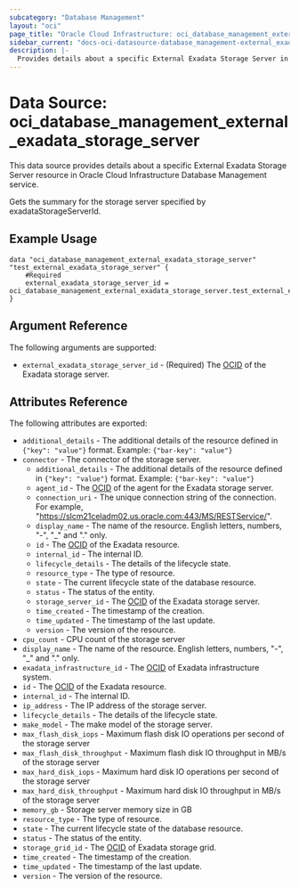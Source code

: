 ```yaml
---
subcategory: "Database Management"
layout: "oci"
page_title: "Oracle Cloud Infrastructure: oci_database_management_external_exadata_storage_server"
sidebar_current: "docs-oci-datasource-database_management-external_exadata_storage_server"
description: |-
  Provides details about a specific External Exadata Storage Server in Oracle Cloud Infrastructure Database Management service
---
```


# Data Source: oci_database_management_external_exadata_storage_server
This data source provides details about a specific External Exadata Storage Server resource in Oracle Cloud Infrastructure Database Management service.

Gets the summary for the storage server specified by exadataStorageServerId.


## Example Usage

```hcl
data "oci_database_management_external_exadata_storage_server" "test_external_exadata_storage_server" {
	#Required
	external_exadata_storage_server_id = oci_database_management_external_exadata_storage_server.test_external_exadata_storage_server.id
}
```

## Argument Reference

The following arguments are supported:

* `external_exadata_storage_server_id` - (Required) The [OCID](https://docs.cloud.oracle.com/iaas/Content/General/Concepts/identifiers.htm) of the Exadata storage server.


## Attributes Reference

The following attributes are exported:

* `additional_details` - The additional details of the resource defined in `{"key": "value"}` format. Example: `{"bar-key": "value"}` 
* `connector` - The connector of the storage server.
	* `additional_details` - The additional details of the resource defined in `{"key": "value"}` format. Example: `{"bar-key": "value"}` 
	* `agent_id` - The [OCID](https://docs.cloud.oracle.com/iaas/Content/General/Concepts/identifiers.htm) of the agent for the Exadata storage server.
	* `connection_uri` - The unique connection string of the connection. For example, "https://slcm21celadm02.us.oracle.com:443/MS/RESTService/".
	* `display_name` - The name of the resource. English letters, numbers, "-", "_" and "." only.
	* `id` - The [OCID](https://docs.cloud.oracle.com/iaas/Content/General/Concepts/identifiers.htm) of the Exadata resource.
	* `internal_id` - The internal ID.
	* `lifecycle_details` - The details of the lifecycle state.
	* `resource_type` - The type of resource.
	* `state` - The current lifecycle state of the database resource.
	* `status` - The status of the entity.
	* `storage_server_id` - The [OCID](https://docs.cloud.oracle.com/iaas/Content/General/Concepts/identifiers.htm) of the Exadata storage server.
	* `time_created` - The timestamp of the creation.
	* `time_updated` - The timestamp of the last update.
	* `version` - The version of the resource.
* `cpu_count` - CPU count of the storage server
* `display_name` - The name of the resource. English letters, numbers, "-", "_" and "." only.
* `exadata_infrastructure_id` - The [OCID](https://docs.cloud.oracle.com/iaas/Content/General/Concepts/identifiers.htm) of Exadata infrastructure system.
* `id` - The [OCID](https://docs.cloud.oracle.com/iaas/Content/General/Concepts/identifiers.htm) of the Exadata resource.
* `internal_id` - The internal ID.
* `ip_address` - The IP address of the storage server.
* `lifecycle_details` - The details of the lifecycle state.
* `make_model` - The make model of the storage server.
* `max_flash_disk_iops` - Maximum flash disk IO operations per second of the storage server
* `max_flash_disk_throughput` - Maximum flash disk IO throughput in MB/s of the storage server
* `max_hard_disk_iops` - Maximum hard disk IO operations per second of the storage server
* `max_hard_disk_throughput` - Maximum hard disk IO throughput in MB/s of the storage server
* `memory_gb` - Storage server memory size in GB
* `resource_type` - The type of resource.
* `state` - The current lifecycle state of the database resource.
* `status` - The status of the entity.
* `storage_grid_id` - The [OCID](https://docs.cloud.oracle.com/iaas/Content/General/Concepts/identifiers.htm) of Exadata storage grid.
* `time_created` - The timestamp of the creation.
* `time_updated` - The timestamp of the last update.
* `version` - The version of the resource.

